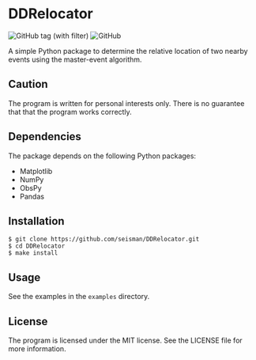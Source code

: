 # DDRelocator

![GitHub tag (with filter)](https://img.shields.io/github/v/tag/seisman/DDRelocator)
![GitHub](https://img.shields.io/github/license/seisman/DDRelocator)

A simple Python package to determine the relative location of two nearby events
using the master-event algorithm.

## Caution

The program is written for personal interests only. There is no guarantee that
that the program works correctly.

## Dependencies

The package depends on the following Python packages:

- Matplotlib
- NumPy
- ObsPy
- Pandas

## Installation

```
$ git clone https://github.com/seisman/DDRelocator.git
$ cd DDRelocator
$ make install
```

## Usage

See the examples in the `examples` directory.

## License

The program is licensed under the MIT license. See the LICENSE file for more
information.
